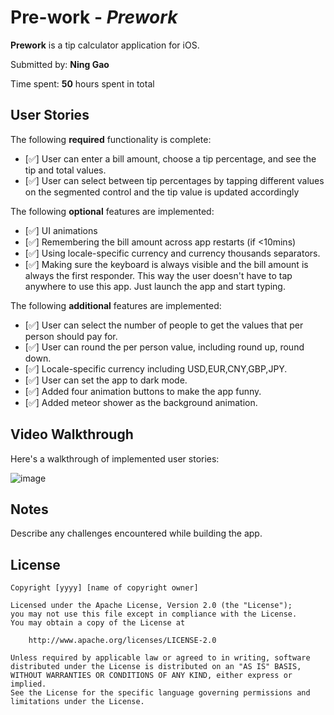 # Pre-work - *Prework*

**Prework** is a tip calculator application for iOS.

Submitted by: **Ning Gao**

Time spent: **50** hours spent in total

## User Stories

The following **required** functionality is complete:

* [✅] User can enter a bill amount, choose a tip percentage, and see the tip and total values.
* [✅] User can select between tip percentages by tapping different values on the segmented control and the tip value is updated accordingly

The following **optional** features are implemented:

* [✅] UI animations
* [✅] Remembering the bill amount across app restarts (if <10mins)
* [✅] Using locale-specific currency and currency thousands separators.
* [✅] Making sure the keyboard is always visible and the bill amount is always the first responder. This way the user doesn't have to tap anywhere to use this app. Just launch the app and start typing.

The following **additional** features are implemented:

- [✅] User can select the number of people to get the values that per person should pay for.
- [✅] User can round the per person value, including round up, round down.
- [✅] Locale-specific currency including USD,EUR,CNY,GBP,JPY.
- [✅] User can set the app to dark mode.
- [✅] Added four animation buttons to make the app funny.
- [✅] Added meteor shower as the background animation.



## Video Walkthrough

Here's a walkthrough of implemented user stories:

![image]( https://github.com/ningggao/prework-repo/blob/master/images/Tip%20app.gif)


## Notes

Describe any challenges encountered while building the app.

## License

    Copyright [yyyy] [name of copyright owner]

    Licensed under the Apache License, Version 2.0 (the "License");
    you may not use this file except in compliance with the License.
    You may obtain a copy of the License at

        http://www.apache.org/licenses/LICENSE-2.0

    Unless required by applicable law or agreed to in writing, software
    distributed under the License is distributed on an "AS IS" BASIS,
    WITHOUT WARRANTIES OR CONDITIONS OF ANY KIND, either express or implied.
    See the License for the specific language governing permissions and
    limitations under the License.
